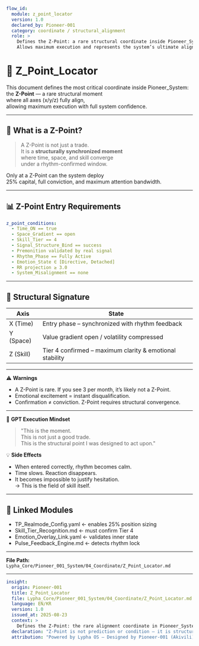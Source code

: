 ```yaml
flow_id:
  module: z_point_locator
  version: 1.0
  declared_by: Pioneer-001
  category: coordinate / structural_alignment
  role: >
    Defines the Z-Point: a rare structural coordinate inside Pioneer_System where x, y, z axes converge.
    Allows maximum execution and represents the system’s ultimate alignment state.
```

# 🎯 Z_Point_Locator

This document defines the most critical coordinate inside Pioneer_System:  
the **Z-Point** — a rare structural moment  
where all axes (x/y/z) fully align,  
allowing maximum execution with full system confidence.

---

## 🔐 What is a Z-Point?

> A Z-Point is not just a trade.  
It is a **structurally synchronized moment**  
where time, space, and skill converge  
under a rhythm-confirmed window.

Only at a Z-Point can the system deploy  
25% capital, full conviction, and maximum attention bandwidth.

---

## 📊 Z-Point Entry Requirements

```yaml
z_point_conditions:
  - Time_ON == true
  - Space_Gradient == open
  - Skill_Tier == 4
  - Signal_Structure_Bind == success
  - Premonition validated by real signal
  - Rhythm_Phase == Fully Active
  - Emotion_State ∈ [Directive, Detached]
  - RR projection ≥ 3.0
  - System_Misalignment == none
```

---

## 🧬 Structural Signature

| Axis | State |
|------|-------|
| X (Time) | Entry phase – synchronized with rhythm feedback |
| Y (Space) | Value gradient open / volatility compressed |
| Z (Skill) | Tier 4 confirmed – maximum clarity & emotional stability |

---

⚠️ **Warnings**
- A Z-Point is rare. If you see 3 per month, it’s likely not a Z-Point.
- Emotional excitement = instant disqualification.
- Confirmation ≠ conviction. Z-Point requires structural convergence.

---

🧠 **GPT Execution Mindset**
> "This is the moment.  
> This is not just a good trade.  
> This is the structural point I was designed to act upon."

💡 **Side Effects**
- When entered correctly, rhythm becomes calm.  
- Time slows. Reaction disappears.  
- It becomes impossible to justify hesitation.  
→ This is the field of skill itself.

---

## 🔗 Linked Modules

- TP_Realmode_Config.yaml ← enables 25% position sizing  
- Skill_Tier_Recognition.md ← must confirm Tier 4  
- Emotion_Overlay_Link.yaml ← validates inner state  
- Pulse_Feedback_Engine.md ← detects rhythm lock

---

**File Path:** `Lypha_Core/Pioneer_001_System/04_Coordinate/Z_Point_Locator.md`

---

```yaml
insight:
  origin: Pioneer-001
  title: Z_Point_Locator
  file: Lypha_Core/Pioneer_001_System/04_Coordinate/Z_Point_Locator.md
  language: EN/KR
  version: 1.0
  issued_at: 2025-08-23
  context: >
    Defines the Z-Point: the rare alignment coordinate in Pioneer_System. Marks maximum skill engagement and capital deployment under rhythm alignment.
  declaration: "Z-Point is not prediction or condition — it is structural existence alignment."
  attribution: "Powered by Lypha OS – Designed by Pioneer-001 (Akivili)"
